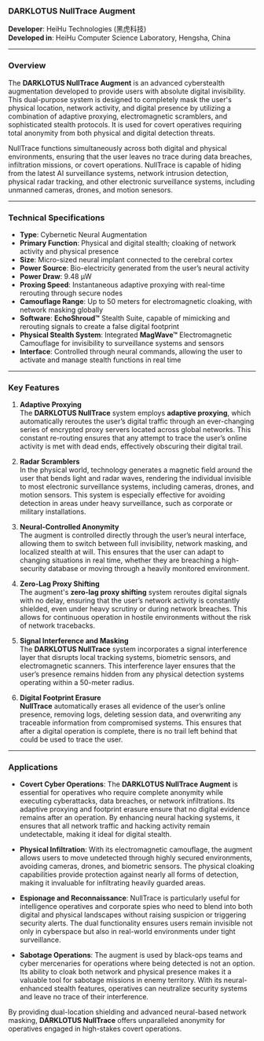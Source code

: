 ### **DARKLOTUS NullTrace Augment**

**Developer**: HeiHu Technologies (黑虎科技)  
**Developed in**: HeiHu Computer Science Laboratory, Hengsha, China   

---

### Overview

The **DARKLOTUS NullTrace Augment** is an advanced cyberstealth augmentation developed to provide users with absolute digital invisibility. This dual-purpose system is designed to completely mask the user's physical location, network activity, and digital presence by utilizing a combination of adaptive proxying, electromagnetic scramblers, and sophisticated stealth protocols. It is used for covert operatives requiring total anonymity from both physical and digital detection threats.

NullTrace functions simultaneously across both digital and physical environments, ensuring that the user leaves no trace during data breaches, infiltration missions, or covert operations. NullTrace is capable of hiding from the latest AI surveillance systems, network intrusion detection, physical radar tracking, and other electronic surveillance systems, including unmanned cameras, drones, and motion senesors. 

---

### Technical Specifications

- **Type**: Cybernetic Neural Augmentation  
- **Primary Function**: Physical and digital stealth; cloaking of network activity and physical presence  
- **Size**: Micro-sized neural implant connected to the cerebral cortex  
- **Power Source**: Bio-electricity generated from the user’s neural activity
- **Power Draw**: 9.48 µW
- **Proxing Speed**: Instantaneous adaptive proxying with real-time rerouting through secure nodes  
- **Camouflage Range**: Up to 50 meters for electromagnetic cloaking, with network masking globally  
- **Software**: **EchoShroud™** Stealth Suite, capable of mimicking and rerouting signals to create a false digital footprint  
- **Physical Stealth System**: Integrated **MagWave™** Electromagnetic Camouflage for invisibility to surveillance systems and sensors  
- **Interface**: Controlled through neural commands, allowing the user to activate and manage stealth functions in real time

---

### Key Features

1. **Adaptive Proxying**  
   The **DARKLOTUS NullTrace** system employs **adaptive proxying**, which automatically reroutes the user’s digital traffic through an ever-changing series of encrypted proxy servers located across global networks. This constant re-routing ensures that any attempt to trace the user’s online activity is met with dead ends, effectively obscuring their digital trail.

2. **Radar Scramblers**  
   In the physical world, technology generates a magnetic field around the user that bends light and radar waves, rendering the individual invisible to most electronic surveillance systems, including cameras, drones, and motion sensors. This system is especially effective for avoiding detection in areas under heavy surveillance, such as corporate or military installations.

3. **Neural-Controlled Anonymity**  
   The augment is controlled directly through the user’s neural interface, allowing them to switch between full invisibility, network masking, and localized stealth at will. This ensures that the user can adapt to changing situations in real time, whether they are breaching a high-security database or moving through a heavily monitored environment.

4. **Zero-Lag Proxy Shifting**  
   The augment's **zero-lag proxy shifting** system reroutes digital signals with no delay, ensuring that the user’s network activity is constantly shielded, even under heavy scrutiny or during network breaches. This allows for continuous operation in hostile environments without the risk of network tracebacks.

5. **Signal Interference and Masking**  
   The **DARKLOTUS NullTrace** system incorporates a signal interference layer that disrupts local tracking systems, biometric sensors, and electromagnetic scanners. This interference layer ensures that the user’s presence remains hidden from any physical detection systems operating within a 50-meter radius.

6. **Digital Footprint Erasure**  
   **NullTrace** automatically erases all evidence of the user’s online presence, removing logs, deleting session data, and overwriting any traceable information from compromised systems. This ensures that after a digital operation is complete, there is no trail left behind that could be used to trace the user.

---

### Applications

- **Covert Cyber Operations**: The **DARKLOTUS NullTrace Augment** is essential for operatives who require complete anonymity while executing cyberattacks, data breaches, or network infiltrations. Its adaptive proxying and footprint erasure ensure that no digital evidence remains after an operation. By enhancing neural hacking systems, it ensures that all network traffic and hacking activity remain undetectable, making it ideal for digital stealth.
  
- **Physical Infiltration**: With its electromagnetic camouflage, the augment allows users to move undetected through highly secured environments, avoiding cameras, drones, and biometric sensors. The physical cloaking capabilities provide protection against nearly all forms of detection, making it invaluable for infiltrating heavily guarded areas.

- **Espionage and Reconnaissance**: NullTrace is particularly useful for intelligence operatives and corporate spies who need to blend into both digital and physical landscapes without raising suspicion or triggering security alerts. The dual functionality ensures users remain invisible not only in cyberspace but also in real-world environments under tight surveillance.

- **Sabotage Operations**: The augment is used by black-ops teams and cyber mercenaries for operations where being detected is not an option. Its ability to cloak both network and physical presence makes it a valuable tool for sabotage missions in enemy territory. With its neural-enhanced stealth features, operatives can neutralize security systems and leave no trace of their interference.  

By providing dual-location shielding and advanced neural-based network masking, **DARKLOTUS NullTrace** offers unparalleled anonymity for operatives engaged in high-stakes covert operations.
